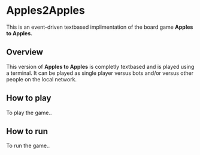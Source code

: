 # Apples2Apples

This is an event-driven textbased implimentation of the board game **Apples to Apples.**

## Overview
This version of **Apples to Apples** is completly textbased and is played using a terminal.
It can be played as single player versus bots and/or versus other people on the local network.

## How to play
To play the game..

## How to run
To run the game..
